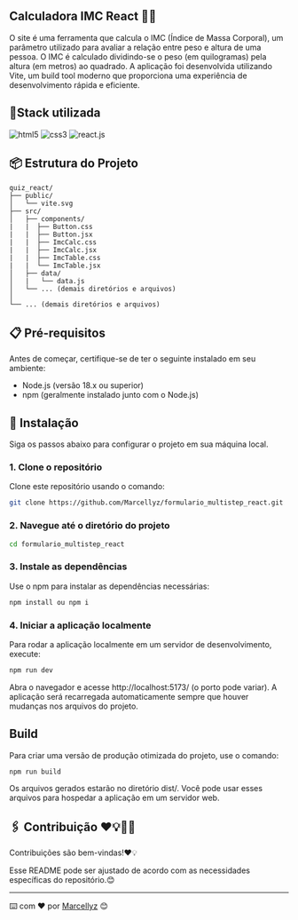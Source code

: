 ## Calculadora IMC React 🤩🌟
O site é uma ferramenta que calcula o IMC (Índice de Massa Corporal), um parâmetro utilizado para avaliar a relação entre peso e altura de uma pessoa. O IMC é calculado dividindo-se o peso (em quilogramas) pela altura (em metros) ao quadrado. A aplicação foi desenvolvida utilizando Vite, um build tool moderno que proporciona uma experiência de desenvolvimento rápida e eficiente.

## 📍Stack utilizada

<div> 
  
  <img align="inline_block" alt="html5" src="https://img.shields.io/badge/HTML5-E34F26?style=for-the-badge&logo=html5&logoColor=white"/>
  <img align="inline_block" alt="css3" src="https://img.shields.io/badge/CSS3-1572B6?style=for-the-badge&logo=css3&logoColor=white"/>
  <img align="inline_block" alt="react.js" src="https://img.shields.io/badge/React-20232A?style=for-the-badge&logo=react&logoColor=61DAFB"/>
</div>

## 📦 Estrutura do Projeto

```
quiz_react/
├── public/                              
│   └── vite.svg                         
├── src/                                     
│   ├── components/                       
|   |  ├── Button.css                    
|   |  ├── Button.jsx                  
|   |  ├── ImcCalc.css              
|   |  ├── ImcCalc.jsx
|   |  ├── ImcTable.css        
|   |  └── ImcTable.jsx                                  
│   ├── data/
│   |   └── data.js                                                       
│   └── ... (demais diretórios e arquivos)
│   
└── ... (demais diretórios e arquivos)
```

##  📋 Pré-requisitos

Antes de começar, certifique-se de ter o seguinte instalado em seu ambiente:

- Node.js (versão 18.x ou superior)
- npm (geralmente instalado junto com o Node.js)

## 🔧 Instalação

Siga os passos abaixo para configurar o projeto em sua máquina local.
### 1. Clone o repositório

Clone este repositório usando o comando:

```bash
git clone https://github.com/Marcellyz/formulario_multistep_react.git
```
### 2. Navegue até o diretório do projeto

```bash
cd formulario_multistep_react
````

### 3. Instale as dependências

Use o npm para instalar as dependências necessárias:

```bash
npm install ou npm i
````

### 4. Iniciar a aplicação localmente

Para rodar a aplicação localmente em um servidor de desenvolvimento, execute:

```bash
npm run dev
```

Abra o navegador e acesse http://localhost:5173/ (o porto pode variar). A aplicação será recarregada automaticamente sempre que houver mudanças nos arquivos do projeto.


## Build

Para criar uma versão de produção otimizada do projeto, use o comando:

```bash
npm run build
````

Os arquivos gerados estarão no diretório dist/. Você pode usar esses arquivos para hospedar a aplicação em um servidor web.

## 🖇️ Contribuição ❤️💡📝🤩

Contribuições são bem-vindas!❤️💡

Esse README pode ser ajustado de acordo com as necessidades específicas do repositório.😊

---
⌨️ com ❤️ por [Marcellyz](https://gist.github.com/Marcellyz) 😊
